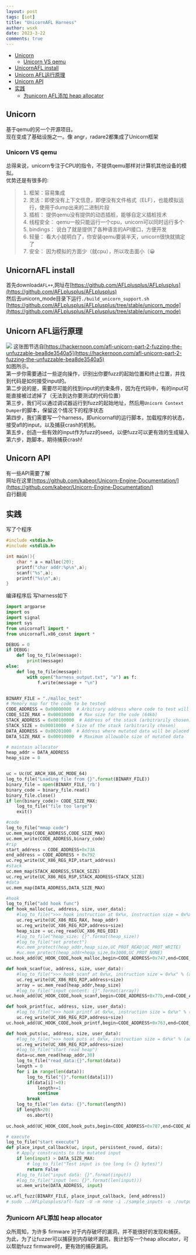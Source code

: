 ```yaml
---
layout: post
tags: [iot]
title: "UnicornAFL Harness"
author: wsxk
date: 2023-3-22
comments: true
---
```



- [Unicorn](#unicorn)
  - [Unicorn VS qemu](#unicorn-vs-qemu)
- [UnicornAFL install](#unicornafl-install)
- [Unicorn AFL运行原理](#unicorn-afl运行原理)
- [Unicorn API](#unicorn-api)
- [实践](#实践)
  - [为unicorn AFL添加 heap allocator](#为unicorn-afl添加-heap-allocator)


## Unicorn<br>
基于qemu的另一个开源项目。<br>
现在变成了基础设施之一。像 angr，radare2都集成了Unicorn框架<br>
### Unicorn VS qemu<br>
总得来说，unicorn专注于CPU的指令，不提供qemu那样对计算机其他设备的模拟。<br>
优势还是有很多的:<br>

> 1. 框架：容易集成
> 2. 灵活：即使没有上下文信息，即便没有文件格式（ELF），也能模拟运行，使用于dump出来的二进制片段
> 3. 插桩： 提供qemu没有提供的动态插桩，能够自定义插桩技术
> 4. 线程安全： qemu一般只能运行一个cpu，unicorn可以同时运行多个
> 5. bindings： 说白了就是提供了各种语言的API接口，方便开发
> 6. 轻量： 看大小就明白了，你安装qemu要装半天，unicorn很快就搞定了
> 7. 安全： 因为模拟的方面少（就cpu），所以攻击面小（😀


## UnicornAFL install<br>
首先download`AFL++`,网址在[https://github.com/AFLplusplus/AFLplusplus](https://github.com/AFLplusplus/AFLplusplus)<br>
然后去unicorn_mode目录下运行`./build_unicorn_support.sh`<br>
[https://github.com/AFLplusplus/AFLplusplus/tree/stable/unicorn_mode](https://github.com/AFLplusplus/AFLplusplus/tree/stable/unicorn_mode)

## Unicorn AFL运行原理<br>
![](https://raw.githubusercontent.com/wsxk/wsxk_pictures/main/2023-2-18-reverse/20230326152058.png)
这张图节选自[https://hackernoon.com/afl-unicorn-part-2-fuzzing-the-unfuzzable-bea8de3540a5](https://hackernoon.com/afl-unicorn-part-2-fuzzing-the-unfuzzable-bea8de3540a5)<br>
如图所示。<br>
第一步你需要通过一些逆向操作，识别出你要fuzz的起始位置和终止位置，并找到代码是如何接受input的。<br>
第二步说的是，需要尽可能的找到input的约束条件，因为在代码中，有的input可能直接被过滤掉了（无法到达你要测试的代码位置）<br>
第三步，我们可以通过调试器运行到fuzz的起始地址，然后用`Unicorn Context Dumper`的脚本，保留这个情况下的程序状态<br>
第四步，我们需要写一个harness，即unicornafl的运行脚本，加载程序的状态，接受afl的input，以及捕获crash的机制。<br>
第五步，创造一些有效的input作为fuzz的seed，以便fuzz可以更有效的生成输入<br>
第六步，跑脚本，期待捕获crash!<br>

## Unicorn API<br>
有一些API需要了解<br>
网址在这里[https://github.com/kabeor/Unicorn-Engine-Documentation/](https://github.com/kabeor/Unicorn-Engine-Documentation/)<br>
自行翻阅

## 实践<br>
写了个程序
```c
#include <stdio.h>
#include <stdlib.h>

int main(){
    char * a = malloc(20);
    printf("char addr:%p\n",a);
    scanf("%s",a);
    printf("%s\n",a);
}
```
编译程序后
写harness如下<br>
```python
import argparse
import os
import signal
import sys
from unicornafl import *
from unicornafl.x86_const import *

DEBUG = 0
if DEBUG:
    def log_to_file(message):
        print(message)
else:
    def log_to_file(message):
        with open("harness_output.txt", "a") as f:
            f.write(message + "\n")


BINARY_FILE = "./malloc_test"
# Memory map for the code to be tested
CODE_ADDRESS = 0x00000000  # Arbitrary address where code to test will be loaded
CODE_SIZE_MAX = 0x00010000  # Max size for the code (64kb)
STACK_ADDRESS = 0x00100000  # Address of the stack (arbitrarily chosen)
STACK_SIZE = 0x00010000  # Size of the stack (arbitrarily chosen)
DATA_ADDRESS = 0x00201000  # Address where mutated data will be placed
DATA_SIZE_MAX = 0x00010000  # Maximum allowable size of mutated data

# maintain allocator
heap_addr = DATA_ADDRESS
heap_size = 0


uc = Uc(UC_ARCH_X86,UC_MODE_64)
log_to_file("Loading file from {}".format(BINARY_FILE))
binary_file = open(BINARY_FILE,'rb')
binary_code = binary_file.read()
binary_file.close()
if len(binary_code)> CODE_SIZE_MAX:
    log_to_file("file too large")
    exit()

#code
log_to_file("mmap code")
uc.mem_map(CODE_ADDRESS,CODE_SIZE_MAX)
uc.mem_write(CODE_ADDRESS,binary_code)
#rip
start_address = CODE_ADDRESS+0x73A
end_address = CODE_ADDRESS + 0x792
uc.reg_write(UC_X86_REG_RIP,start_address)
#stack
uc.mem_map(STACK_ADDRESS,STACK_SIZE)
uc.reg_write(UC_X86_REG_RSP,STACK_ADDRESS+STACK_SIZE)
#data
uc.mem_map(DATA_ADDRESS,DATA_SIZE_MAX)

#hook
log_to_file("add hook func")
def hook_malloc(uc, address, size, user_data):
    #log_to_file(">>> hook instruction at 0x%x, instruction size = 0x%x" % (address, size))
    uc.reg_write(UC_X86_REG_RAX, heap_addr)
    uc.reg_write(UC_X86_REG_RIP,address+size)
    heap_size = uc.reg_read(UC_X86_REG_EDI)
    #log_to_file("heap_size: {}".format(heap_size))
    #log_to_file("set protect")
    #uc.mem_protect(heap_addr,heap_size,UC_PROT_READ|UC_PROT_WRITE)
    #uc.mem_protect(heap_addr+heap_size,0x1000,UC_PROT_NONE)
uc.hook_add(UC_HOOK_CODE,hook_malloc,begin=CODE_ADDRESS+0x747,end=CODE_ADDRESS+0x747)

def hook_scanf(uc, address, size, user_data):
    #log_to_file(">>> hook scanf at 0x%x, instruction size = 0x%x" % (address, size))
    uc.reg_write(UC_X86_REG_RIP,address+size)
    array = uc.mem_read(heap_addr,heap_size)
    #log_to_file("input content: {}".format(array))
uc.hook_add(UC_HOOK_CODE,hook_scanf,begin=CODE_ADDRESS+0x77b,end=CODE_ADDRESS+0x77b)

def hook_printf(uc, address, size, user_data):
    #log_to_file(">>> hook printf at 0x%x, instruction size = 0x%x" % (address, size))
    uc.reg_write(UC_X86_REG_RIP,address+size)
uc.hook_add(UC_HOOK_CODE,hook_printf,begin=CODE_ADDRESS+0x763,end=CODE_ADDRESS+0x763)

def hook_puts(uc, address, size, user_data):
    #log_to_file(">>> hook puts at 0x%x, instruction size = 0x%x" % (address, size))
    uc.reg_write(UC_X86_REG_RIP,address+size)
    #log_to_file("start read heap")
    data=uc.mem_read(heap_addr,30)
    log_to_file("read_data:{}".format(data))
    length = 0
    for i in range(len(data)):
        log_to_file("{}".format(data[i]))
        if(data[i]!=0):
            length+=1
            continue
        break
    log_to_file("len data: {}".format(length))
    if length>20:
        os.abort()
        
uc.hook_add(UC_HOOK_CODE,hook_puts,begin=CODE_ADDRESS+0x787,end=CODE_ADDRESS+0x787)

# execute
log_to_file("start execute")
def place_input_callback(uc, input, persistent_round, data):
    # Apply constraints to the mutated input
    if len(input) > DATA_SIZE_MAX:
        # log_to_file("Test input is too long (> {} bytes)")
        return False
    #log_to_file("input data: {}".format(input))
    #log_to_file("input len: {}".format(len(input)))
    uc.mem_write(DATA_ADDRESS, input)

uc.afl_fuzz(BINARY_FILE, place_input_callback, [end_address])
# sudo ../AFLplusplus/afl-fuzz -U -m none -i ./sample_inputs -o ./output -- python3 harness_malloc_test.py @@ 
```

### 为unicorn AFL添加 heap allocator<br>
众所周知，为许多 firmware 对于内存破坏的漏洞，并不能很好的发现和捕获。<br>
为此，为了让fuzzer可以捕获到内存破坏漏洞，我计划写一个heap allocator，可以帮助fuzz firmware时，更有效的捕获漏洞。<br>
